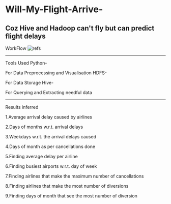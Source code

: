 # Will-My-Flight-Arrive-
Coz Hive and Hadoop can't fly but can predict flight delays
------------------------------------------------------------

WorkFlow
![refs](https://raw.githubusercontent.com/username/projectname/branch/path/to/workflow.png)


--------------------------------------------------------------------------------------------
Tools Used
Python-

For Data Preprocessing and Visualisation
HDFS-

For Data Storage
Hive-

For Querying and Extracting needful data

-----------------------------------------------------------------------------------------------

Results inferred

1.Average arrival delay caused by airlines

2.Days of months w.r.t. arrival delays

3.Weekdays w.r.t. the arrival delays caused

4.Days of month as per cancellations done

5.Finding average delay per airline

6.Finding busiest airports w.r.t. day of week

7.Finding airlines that make the maximum number of cancellations

8.Finding airlines that make the most number of diversions

9.Finding days of month that see the most number of diversion


